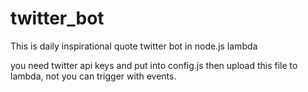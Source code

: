 # twitter_bot
This is daily inspirational quote twitter bot in node.js lambda

you need twitter api keys and put into config.js then upload this file to lambda, not you can trigger with events.
